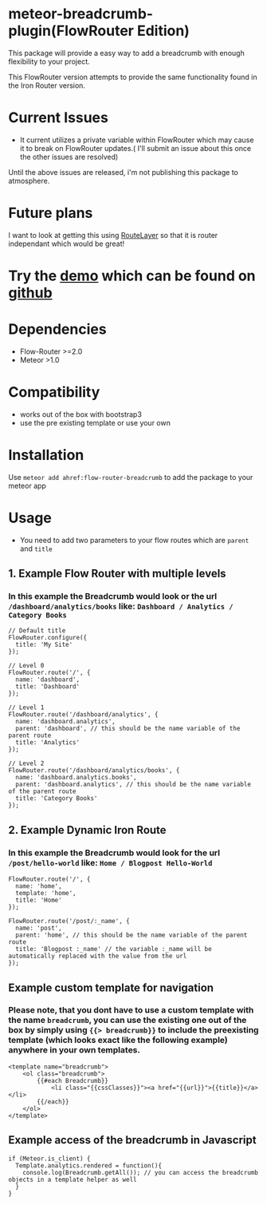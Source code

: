 meteor-breadcrumb-plugin(FlowRouter Edition)
========================

This package will provide a easy way to add a breadcrumb with enough flexibility to your project.

This FlowRouter version attempts to provide the same functionality found in the Iron Router version.

# Current Issues

* It current utilizes a private variable within FlowRouter which may cause it to break on FlowRouter updates.( I'll submit an issue about this once the other issues are resolved)

Until the above issues are released, i'm not publishing this package to atmosphere.

# Future plans

I want to look at getting this using [RouteLayer](https://github.com/nicolaslopezj/meteor-router-layer/) so that it is router independant which would be great!

# Try the [demo](http://meteor-breadcrumb-plugin-basic-example.meteor.com) which can be found on [github](https://github.com/rfox90/meteor-breadcrumb-plugin/tree/master/examples/basic)

# Dependencies

* Flow-Router >=2.0
* Meteor >1.0

# Compatibility

* works out of the box with bootstrap3
* use the pre existing template or use your own

# Installation

Use `meteor add ahref:flow-router-breadcrumb` to add the package to your meteor app

# Usage

* You need to add two parameters to your flow routes which are `parent` and `title`

## 1. Example Flow Router with multiple levels

### In this example the Breadcrumb would look or the url `/dashboard/analytics/books` like: `Dashboard / Analytics / Category Books`

```
// Default title
FlowRouter.configure({
  title: 'My Site'
});

// Level 0
FlowRouter.route('/', {
  name: 'dashboard',
  title: 'Dashboard'
});

// Level 1
FlowRouter.route('/dashboard/analytics', {
  name: 'dashboard.analytics',
  parent: 'dashboard', // this should be the name variable of the parent route
  title: 'Analytics'
});

// Level 2
FlowRouter.route('/dashboard/analytics/books', {
  name: 'dashboard.analytics.books',
  parent: 'dashboard.analytics', // this should be the name variable of the parent route
  title: 'Category Books'
});
```

## 2. Example Dynamic Iron Route

### In this example the Breadcrumb would look for the url `/post/hello-world` like: `Home / Blogpost Hello-World`

```
FlowRouter.route('/', {
  name: 'home',
  template: 'home',
  title: 'Home'
});

FlowRouter.route('/post/:_name', {
  name: 'post',
  parent: 'home', // this should be the name variable of the parent route
  title: 'Blogpost :_name' // the variable :_name will be automatically replaced with the value from the url
});
```

## Example custom template for navigation

### Please note, that you dont have to use a custom template with the name `breadcrumb`, you can use the existing one out of the box by simply using `{{> breadcrumb}}` to include the preexisting template (which looks exact like the following example) anywhere in your own templates.

```
<template name="breadcrumb">
    <ol class="breadcrumb">
        {{#each Breadcrumb}}
            <li class="{{cssClasses}}"><a href="{{url}}">{{title}}</a></li>
        {{/each}}
    </ol>
</template>
```

## Example access of the breadcrumb in Javascript

```
if (Meteor.is_client) {
  Template.analytics.rendered = function(){
    console.log(Breadcrumb.getAll()); // you can access the breadcrumb objects in a template helper as well
  }
}
```
